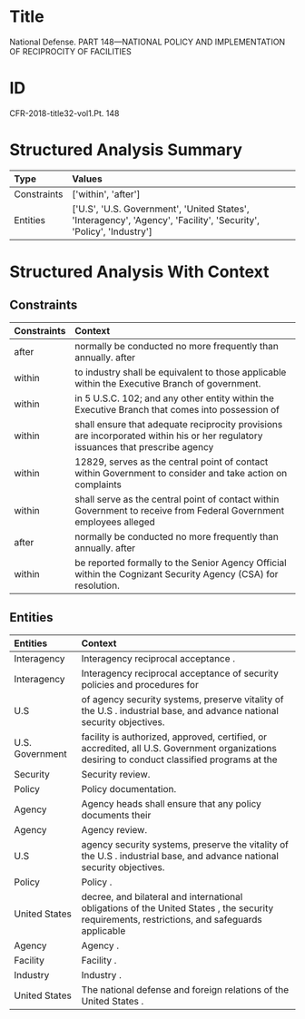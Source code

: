 # Title

 National Defense. PART 148—NATIONAL POLICY AND IMPLEMENTATION OF RECIPROCITY OF FACILITIES


# ID

 CFR-2018-title32-vol1.Pt. 148


# Structured Analysis Summary

| Type        | Values                                                                                                             |
|:------------|:-------------------------------------------------------------------------------------------------------------------|
| Constraints | ['within', 'after']                                                                                                |
| Entities    | ['U.S', 'U.S. Government', 'United States', 'Interagency', 'Agency', 'Facility', 'Security', 'Policy', 'Industry'] |


# Structured Analysis With Context

 


## Constraints

| Constraints   | Context                                                                                                                         |
|:--------------|:--------------------------------------------------------------------------------------------------------------------------------|
| after         | normally be conducted no more frequently than annually. after                                                                   |
| within        | to industry shall be equivalent to those applicable within  the Executive Branch of government.                                 |
| within        | in 5 U.S.C. 102; and any other entity within the Executive Branch that comes into possession of                                 |
| within        | shall ensure that adequate reciprocity provisions are incorporated within his or her regulatory issuances that prescribe agency |
| within        | 12829, serves as the central point of contact within Government to consider and take action on complaints                       |
| within        | shall serve as the central point of contact within Government to receive from Federal Government employees alleged              |
| after         | normally be conducted no more frequently than annually. after                                                                   |
| within        | be reported formally to the Senior Agency Official within  the Cognizant Security Agency (CSA) for resolution.                  |


## Entities

| Entities        | Context                                                                                                                                       |
|:----------------|:----------------------------------------------------------------------------------------------------------------------------------------------|
| Interagency     | Interagency  reciprocal acceptance .                                                                                                          |
| Interagency     | Interagency reciprocal acceptance of security policies and procedures for                                                                     |
| U.S             | of agency security systems, preserve vitality of the U.S . industrial base, and advance national security objectives.                         |
| U.S. Government | facility is authorized, approved, certified, or accredited, all U.S. Government organizations desiring to conduct classified programs at the  |
| Security        | Security  review.                                                                                                                             |
| Policy          | Policy  documentation.                                                                                                                        |
| Agency          | Agency heads shall ensure that any policy documents their                                                                                     |
| Agency          | Agency  review.                                                                                                                               |
| U.S             | agency security systems, preserve the vitality of the U.S . industrial base, and advance national security objectives.                        |
| Policy          | Policy .                                                                                                                                      |
| United States   | decree, and bilateral and international obligations of the United States , the security requirements, restrictions, and safeguards applicable |
| Agency          | Agency .                                                                                                                                      |
| Facility        | Facility .                                                                                                                                    |
| Industry        | Industry .                                                                                                                                    |
| United States   | The national defense and foreign relations of the  United States .                                                                            |


